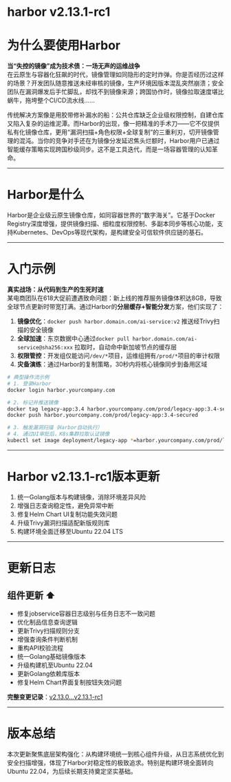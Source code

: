 # harbor v2.13.1-rc1
# 为什么要使用Harbor  
**当“失控的镜像”成为技术债：一场无声的运维战争**  
在云原生与容器化狂飙的时代，镜像管理如同隐形的定时炸弹。你是否经历过这样的场景？开发团队随意推送未经审核的镜像，生产环境因版本混乱突然崩溃；安全团队在漏洞爆发后手忙脚乱，却找不到镜像来源；跨国协作时，镜像拉取速度堪比蜗牛，拖垮整个CI/CD流水线……  

传统解决方案像是用胶带修补漏水的船：公共仓库缺乏企业级权限控制，自建仓库又陷入复杂的运维泥潭。而Harbor的出现，像一把精准的手术刀——它不仅提供私有化镜像仓库，更用“漏洞扫描+角色权限+全球复制”的三重利刃，切开镜像管理的混沌。当你的竞争对手还在为镜像分发延迟焦头烂额时，Harbor用户已通过智能缓存策略实现跨国秒级同步。这不是工具迭代，而是一场容器管理的认知革命。

---

# Harbor是什么  
Harbor是企业级云原生镜像仓库，如同容器世界的“数字海关”。它基于Docker Registry深度增强，提供镜像扫描、细粒度权限控制、多副本同步等核心功能，支持Kubernetes、DevOps等现代架构，是构建安全可信软件供应链的基石。

---

# 入门示例  
**真实战场：从代码到生产的生死时速**  
某电商团队在618大促前遭遇致命问题：新上线的推荐服务镜像体积达8GB，导致全球节点更新时带宽打满。通过Harbor的**分层缓存+智能分发**方案，他们实现了：  
1. **镜像优化**：`docker push harbor.domain.com/ai-service:v2` 推送经Trivy扫描的安全镜像  
2. **全球加速**：东京数据中心通过`docker pull harbor.domain.com/ai-service@sha256:xxx` 拉取时，自动命中新加坡节点的缓存层  
3. **权限管控**：开发组仅能访问`/dev/*`项目，运维组拥有`/prod/*`项目的审计权限  
4. **灾备演练**：通过Harbor的复制策略，30秒内将核心镜像同步到备用区域  

```bash
# 典型操作流示例
# 1. 登录Harbor
docker login harbor.yourcompany.com

# 2. 标记并推送镜像
docker tag legacy-app:3.4 harbor.yourcompany.com/prod/legacy-app:3.4-secured
docker push harbor.yourcompany.com/prod/legacy-app:3.4-secured

# 3. 触发漏洞扫描（Harbor自动执行）
# 4. 通过UI审批后，K8s集群拉取认证镜像
kubectl set image deployment/legacy-app *=harbor.yourcompany.com/prod/legacy-app:3.4-secured
```

---

# Harbor v2.13.1-rc1版本更新  
1. 统一Golang版本与构建镜像，消除环境差异风险  
2. 增强日志查询稳定性，避免异常中断  
3. 修复Helm Chart UI复制功能失效问题  
4. 升级Trivy漏洞扫描适配新版规则库  
5. 构建环境全面迁移至Ubuntu 22.04 LTS  

---

# 更新日志  

## 组件更新 ⬆️  
- 修复jobservice容器日志级别与任务日志不一致问题  
- 优化制品信息查询逻辑  
- 更新Trivy扫描规则分支  
- 增强查询条件判断机制  
- 重构API校验流程  
- 统一Golang基础镜像版本  
- 升级构建机至Ubuntu 22.04  
- 更新Golang依赖库版本  
- 修复Helm Chart界面复制按钮失效问题  

**完整变更记录**：[v2.13.0...v2.13.1-rc1](https://github.com/goharbor/harbor/compare/v2.13.0...v2.13.1-rc1)  

---

# 版本总结  
本次更新聚焦底层架构强化：从构建环境统一到核心组件升级，从日志系统优化到安全扫描增强，体现了Harbor对稳定性的极致追求。特别是构建环境全面转向Ubuntu 22.04，为后续长期支持奠定坚实基础。
